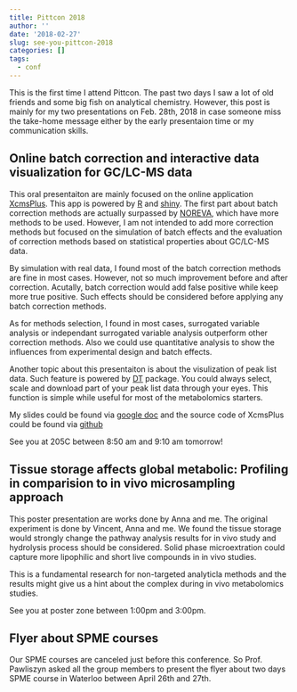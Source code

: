 ```yaml
---
title: Pittcon 2018
author: ''
date: '2018-02-27'
slug: see-you-pittcon-2018
categories: []
tags:
  - conf
---
```


This is the first time I attend Pittcon. The past two days I saw a lot of old friends and some big fish on analytical chemistry. However, this post is mainly for my two presentations on Feb. 28th, 2018 in case someone miss the take-home message either by the early presentaion time or my communication skills.

## Online batch correction and interactive data visualization for GC/LC-MS data

This oral presentaiton are mainly focused on the online application [XcmsPlus](https://yufreecas.shinyapps.io/xcmsplus/). This app is powered by [R](https://www.r-project.org/) and [shiny](https://shiny.rstudio.com/). The first part about batch correction methods are actually surpassed by [NOREVA](http://idrb.zju.edu.cn/noreva/), which have more methods to be used. However, I am not intended to add more correction methods but focused on the simulation of batch effects and the evaluation of correction methods based on statistical properties about GC/LC-MS data.

By simulation with real data, I found most of the batch correction methods are fine in most cases. However, not so much improvement before and after correction. Acutally, batch correction would add false positive while keep more true positive. Such effects should be considered before applying any batch correction methods.

As for methods selection, I found in most cases, surrogated variable analysis or independant surrogated variable analysis outperform other correction methods. Also we could use quantitative analysis to show the influences from experimental design and batch effects.

Another topic about this presentaiton is about the visulization of peak list data. Such feature is powered by [DT](https://rstudio.github.io/DT/) package. You could always select, scale and download part of your peak list data through your eyes. This function is simple while useful for most of the metabolomics starters.

My slides could be found via [google doc](https://docs.google.com/presentation/d/11nEtnaYR5KGE2uufv5sgw0Qw70G7ZAYd7AnCdMUKZa4/edit?usp=sharing) and the source code of XcmsPlus could be found via [github](https://github.com/yufree/xcmsplus)

See you at 205C between 8:50 am and 9:10 am tomorrow!

## Tissue storage affects global metabolic: Profiling in comparision to in vivo microsampling approach

This poster presentation are works done by Anna and me. The original experiment is done by Vincent, Anna and me. We found the tissue storage would strongly change the pathway analysis results for in vivo study and hydrolysis process should be considered. Solid phase microextration could capture more lipophilic and short live compounds in in vivo studies. 

This is a fundamental research for non-targeted analyticla methods and the results might give us a hint about the complex during in vivo metabolomics studies.

See you at poster zone between 1:00pm and 3:00pm.

## Flyer about SPME courses

Our SPME courses are canceled just before this conference. So Prof. Pawliszyn asked all the group members to present the flyer about two days SPME course in Waterloo between April 26th and 27th.
